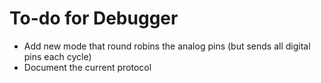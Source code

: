 To-do for Debugger
==================

* Add new mode that round robins the analog pins (but sends all digital pins each cycle)
* Document the current protocol
